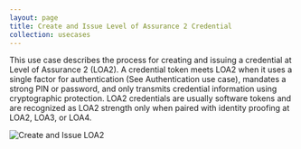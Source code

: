 ```yaml
---
layout: page
title: Create and Issue Level of Assurance 2 Credential
collection: usecases
---
```

This use case describes the process for creating and issuing a credential at Level of Assurance 2 (LOA2). 
A credential token meets LOA2 when it uses a single factor for authentication (See Authentication use case), mandates a strong PIN or password, and only transmits credential information using cryptographic protection. 
LOA2 credentials are usually software tokens and are recognized as LOA2 strength only when paired with identity proofing at LOA2, LOA3, or LOA4.

![Create and Issue LOA2](../../img/LOA2Cred.png)

